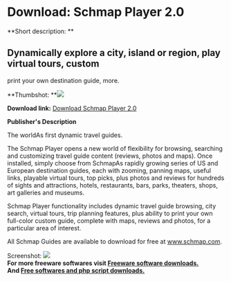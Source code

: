 # Download: Schmap Player 2.0

**Short description: **

## Dynamically explore a city, island or region, play virtual tours, custom
print your own destination guide, more.

  
**Thumbshot: **![](http://www.freewarefiles.com/screenshot/schmapplayer_md.gif)   
  
**Download link:** [Download Schmap Player 2.0](http://freesoftwares.boysofts.com/Schmap-Player_program_21214.html)  
  

**Publisher's Description**  
  

The worldAs first dynamic travel guides.

The Schmap Player opens a new world of flexibility for browsing, searching and
customizing travel guide content (reviews, photos and maps). Once installed,
simply choose from SchmapAs rapidly growing series of US and European
destination guides, each with zooming, panning maps, useful links, playable
virtual tours, top picks, plus photos and reviews for hundreds of sights and
attractions, hotels, restaurants, bars, parks, theaters, shops, art galleries
and museums.

Schmap Player functionality includes dynamic travel guide browsing, city
search, virtual tours, trip planning features, plus ability to print your own
full-color custom guide, complete with maps, reviews and photos, for a
particular area of interest.

All Schmap Guides are available to download for free at www.schmap.com.

  
  
Screenshot: ![](http://www.freewarefiles.com/screenshot/schmapplayer.gif)  
**For more freeware softwares visit [Freeware software downloads.](http://freesoftwares.boysofts.com/)**   
**And [Free softwares and php script downloads.](http://www.boysofts.com/)**

